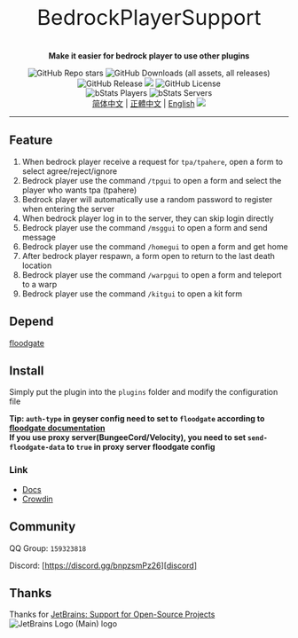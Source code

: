 <p align="center" style="font-size:38px">BedrockPlayerSupport</p>
<p align="center"><b>Make it easier for bedrock player to use other plugins</b></p>
<p align="center">
    <img alt="GitHub Repo stars" src="https://img.shields.io/github/stars/DongShaoNB/BedrockPlayerSupport">
    <img alt="GitHub Downloads (all assets, all releases)" src="https://img.shields.io/github/downloads/DongShaoNB/BedrockPlayerSupport/total">
    <img alt="GitHub Release" src="https://img.shields.io/github/v/release/DongShaoNB/BedrockPlayerSupport">
    <a title="Crowdin" target="_blank" href="https://crowdin.com/project/mcbps"><img src="https://badges.crowdin.net/mcbps/localized.svg"></a>
    <img alt="GitHub License" src="https://img.shields.io/github/license/DongShaoNB/BedrockPlayerSupport">
    <br>
    <img alt="bStats Players" src="https://img.shields.io/bstats/players/17107">
    <img alt="bStats Servers" src="https://img.shields.io/bstats/servers/17107">
	<br>
    <a href="https://github.com/DongShaoNB/BedrockPlayerSupport/blob/master/README.md">简体中文</a>
     | 
    <a href="https://github.com/DongShaoNB/BedrockPlayerSupport/blob/master/README_TW.md">正體中文</a>
     | 
    <a href="https://github.com/DongShaoNB/BedrockPlayerSupport/blob/master/README_EN.md">English</a>
    <img src="https://bstats.org/signatures/bukkit/BedrockPlayerSupport.svg"></p>

------------------------------

## Feature

 1. When bedrock player receive a request for `tpa/tpahere`, open a form to select agree/reject/ignore
 2. Bedrock player use the command `/tpgui` to open a form and select the player who wants tpa (tpahere)
 3. Bedrock player will automatically use a random password to register when entering the server
 4. When bedrock player log in to the server, they can skip login directly
 5. Bedrock player use the command `/msggui` to open a form and send message
 6. Bedrock player use the command `/homegui` to open a form and get home
 7. After bedrock player respawn, a form open to return to the last death location
 8. Bedrock player use the command `/warpgui` to open a form and teleport to a warp
 9. Bedrock player use the command `/kitgui` to open a kit form

## Depend

[floodgate][floodgate-download]

## Install

Simply put the plugin into the `plugins` folder and modify the configuration file    

**Tip: `auth-type` in geyser config need to set to `floodgate` according to [floodgate documentation][floodgate-setup]**  
**If you use proxy server(BungeeCord/Velocity), you need to set `send-floodgate-data` to `true` in proxy server floodgate config**

### Link

- [Docs][docs]
- [Crowdin][crowdin]

## Community

QQ Group: `159323818`

Discord: [https://discord.gg/bnpzsmPz26][discord]

## Thanks
Thanks for [JetBrains: Support for Open-Source Projects][jetbrains-oss]   
![JetBrains Logo (Main) logo](https://resources.jetbrains.com/storage/products/company/brand/logos/jb_beam.svg)

[floodgate-setup]: https://wiki.geysermc.org/floodgate/setup/
[floodgate-download]: https://geysermc.org/download#floodgate
[docs]: https://docs.bps.dsnb.cc
[crowdin]: https://zh.crowdin.com/project/mcbps
[discord]: https://discord.gg/bnpzsmPz26
[jetbrains-oss]: https://jb.gg/OpenSourceSupport
